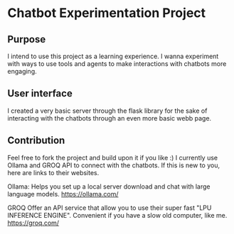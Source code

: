 # Chatbot Experimentation Project

## Purpose
I intend to use this project as a learning experience. I wanna experiment with ways to use tools and agents to make interactions with chatbots more engaging.

## User interface
I created a very basic server through the flask library for the sake of interacting with the chatbots through an even more basic webb page.

## Contribution
Feel free to fork the project and build upon it if you like :)
I currently use Ollama and GROQ API to connect with the chatbots. If this is new to you, here are links to their websites.

Ollama:
Helps you set up a local server download and chat with large language models.
https://ollama.com/

GROQ
Offer an API service that allow you to use their super fast "LPU INFERENCE ENGINE". Convenient if you have a slow old computer, like me.
https://groq.com/
